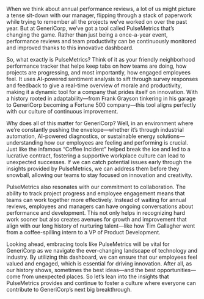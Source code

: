 When we think about annual performance reviews, a lot of us might picture a tense sit-down with our manager, flipping through a stack of paperwork while trying to remember all the projects we’ve worked on over the past year. But at GeneriCorp, we’ve got a tool called PulseMetrics that’s changing the game. Rather than just being a once-a-year event, performance reviews and team productivity can be continuously monitored and improved thanks to this innovative dashboard.

So, what exactly is PulseMetrics? Think of it as your friendly neighborhood performance tracker that helps keep tabs on how teams are doing, how projects are progressing, and most importantly, how engaged employees feel. It uses AI-powered sentiment analysis to sift through survey responses and feedback to give a real-time overview of morale and productivity, making it a dynamic tool for a company that prides itself on innovation. With a history rooted in adaptability—from Frank Grayson tinkering in his garage to GeneriCorp becoming a Fortune 500 company—this tool aligns perfectly with our culture of continuous improvement.

Why does all of this matter for GeneriCorp? Well, in an environment where we’re constantly pushing the envelope—whether it’s through industrial automation, AI-powered diagnostics, or sustainable energy solutions—understanding how our employees are feeling and performing is crucial. Just like the infamous “Coffee Incident” helped break the ice and led to a lucrative contract, fostering a supportive workplace culture can lead to unexpected successes. If we can catch potential issues early through the insights provided by PulseMetrics, we can address them before they snowball, allowing our teams to stay focused on innovation and creativity.

PulseMetrics also resonates with our commitment to collaboration. The ability to track project progress and employee engagement means that teams can work together more effectively. Instead of waiting for annual reviews, employees and managers can have ongoing conversations about performance and development. This not only helps in recognizing hard work sooner but also creates avenues for growth and improvement that align with our long history of nurturing talent—like how Tim Gallagher went from a coffee-spilling intern to a VP of Product Development.

Looking ahead, embracing tools like PulseMetrics will be vital for GeneriCorp as we navigate the ever-changing landscape of technology and industry. By utilizing this dashboard, we can ensure that our employees feel valued and engaged, which is essential for driving innovation. After all, as our history shows, sometimes the best ideas—and the best opportunities—come from unexpected places. So let’s lean into the insights that PulseMetrics provides and continue to foster a culture where everyone can contribute to GeneriCorp’s next big breakthrough.